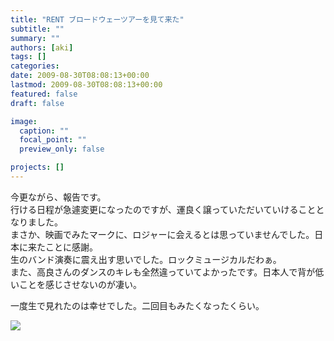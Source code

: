```yaml
---
title: "RENT ブロードウェーツアーを見て来た"
subtitle: ""
summary: ""
authors: [aki]
tags: []
categories: 
date: 2009-08-30T08:08:13+00:00
lastmod: 2009-08-30T08:08:13+00:00
featured: false
draft: false

image:
  caption: ""
  focal_point: ""
  preview_only: false

projects: []
---
```

今更ながら、報告です。  
行ける日程が急遽変更になったのですが、運良く譲っていただいていけることとなりました。  
まさか、映画でみたマークに、ロジャーに会えるとは思っていませんでした。日本に来たことに感謝。  
生のバンド演奏に震え出す思いでした。ロックミュージカルだわぁ。  
また、高良さんのダンスのキレも全然違っていてよかったです。日本人で背が低いことを感じさせないのが凄い。

一度生で見れたのは幸せでした。二回目もみたくなったくらい。

[![](http://chezou.files.wordpress.com/2009/09/p_1600_1200_d07a4775-6c1b-4fe7-8a6f-91034d676bc0.jpeg)](http://chezou.files.wordpress.com/2009/09/p_1600_1200_d07a4775-6c1b-4fe7-8a6f-91034d676bc0.jpeg)


